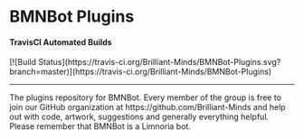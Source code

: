 BMNBot Plugins
==============
<h4>TravisCI Automated Builds</h4>
[![Build Status](https://travis-ci.org/Brilliant-Minds/BMNBot-Plugins.svg?branch=master)](https://travis-ci.org/Brilliant-Minds/BMNBot-Plugins)
<hr/>
The plugins repository for BMNBot. 
Every member of the group is free to join our GitHub organization at https://github.com/Brilliant-Minds and help out with code, artwork, suggestions and generally everything helpful.
Please remember that BMNBot is a Limnoria bot.
